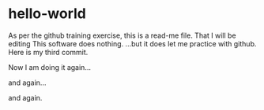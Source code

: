 # hello-world
As per the github training exercise, this is a read-me file.
That I will be editing
This software does nothing.
...but it does let me practice with github.
Here is my third commit.

Now I am doing it again...

and again...

and again.
